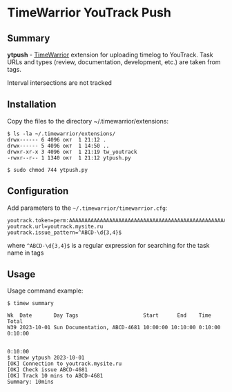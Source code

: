 # TimeWarrior YouTrack Push
## Summary
**ytpush** - [TimeWarrior](https://timewarrior.net/docs/api/) extension for uploading timelog to YouTrack. Task URLs and types (review, documentation, development, etc.) are taken from tags.

Interval intersections are not tracked
## Installation
Copy the files to the directory ~/.timewarrior/extensions:
```
$ ls -la ~/.timewarrior/extensions/
drwx------ 6 4096 окт  1 21:12 .
drwx------ 5 4096 окт  1 14:50 ..
drwxr-xr-x 3 4096 окт  1 21:19 tw_youtrack
-rwxr--r-- 1 1340 окт  1 21:12 ytpush.py
```
```
$ sudo chmod 744 ytpush.py
```
## Configuration
Add parameters to the `~/.timewarrior/timewarrior.cfg`:
```
youtrack.token=perm:AAAAAAAAAAAAAAAAAAAAAAAAAAAAAAAAAAAAAAAAAAAAAAAAAAAAAAAA
youtrack.url=youtrack.mysite.ru
youtrack.issue_pattern=^ABCD-\d{3,4}$
```
where `^ABCD-\d{3,4}$` is a regular expression for searching for the task name in tags
## Usage
Usage command example:
```
$ timew summary

Wk  Date       Day Tags                     Start      End    Time   Total
W39 2023-10-01 Sun Documentation, ABCD-4681 10:00:00 10:10:00 0:10:00 0:10:00

                                                                      0:10:00
$ timew ytpush 2023-10-01
[OK] Connection to youtrack.mysite.ru
[OK] Check issue ABCD-4681
[OK] Track 10 mins to ABCD-4681
Summary: 10mins
```
